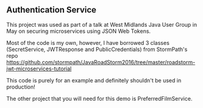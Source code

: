 ## Authentication Service

This project was used as part of a talk at West Midlands Java User Group in May on securing
microservices using JSON Web Tokens.

  Most of the code is my own, however, I have borrowed 3 classes (SecretService, JWTResponse and PublicCredentials) from
  StormPath's repo https://github.com/stormpath/JavaRoadStorm2016/tree/master/roadstorm-jwt-microservices-tutorial

  This code is purely for an example and definitely shouldn't be used in production!

  The other project that you will need for this demo is PreferredFilmService.